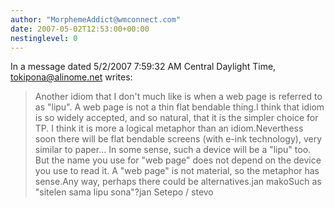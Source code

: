 ```yaml
---
author: "MorphemeAddict@wmconnect.com"
date: 2007-05-02T12:53:00+00:00
nestinglevel: 0
---
```

In a message dated 5/2/2007 7:59:32 AM Central Daylight Time, [tokipona@alinome.net](mailto://tokipona@alinome.net) writes:

> Another idiom that I don't much like is when a web page
> is referred to as "lipu".
> A web page is not a thin flat bendable thing.I think that idiom is so widely accepted, and so natural, that it is the simpler choice for TP. I think it is more a logical metaphor than an idiom.Neverthess soon there will be flat bendable screens (with e-ink technology), very similar to paper... In some sense, such a device will be a "lipu" too. But the name you use for "web page" does not depend on the device you use to read it. A "web page" is not material, so the metaphor has sense.Any way, perhaps there could be alternatives.jan makoSuch as "sitelen sama lipu sona"?jan Setepo / stevo